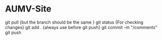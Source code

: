 # AUMV-Site
git pull {but the branch should be the same }
git status {For checking changes}
git add . {always use before git push}
git commit -m "/comments"
git push
